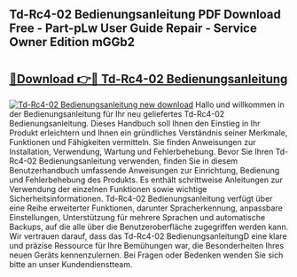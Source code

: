 ## Td-Rc4-02 Bedienungsanleitung PDF Download Free - Part-pLw User Guide Repair - Service Owner Edition mGGb2

# <h2><a href="http://df3u0h.blite.top/?on=Td-Rc4-02+Bedienungsanleitung">🔗Download 👉🔴 Td-Rc4-02 Bedienungsanleitung</a></h2>

[![Td-Rc4-02 Bedienungsanleitung new download](https://i.imgur.com/lujVjoI.png)](http://df3u0h.blite.top/?on=Td-Rc4-02+Bedienungsanleitung)
Hallo und willkommen in der Bedienungsanleitung für Ihr neu geliefertes Td-Rc4-02 Bedienungsanleitung. Dieses Handbuch soll Ihnen den Einstieg in Ihr Produkt erleichtern und Ihnen ein gründliches Verständnis seiner Merkmale, Funktionen und Fähigkeiten vermitteln. Sie finden Anweisungen zur Installation, Verwendung, Wartung und Fehlerbehebung. Bevor Sie Ihren Td-Rc4-02 Bedienungsanleitung verwenden, finden Sie in diesem Benutzerhandbuch umfassende Anweisungen zur Einrichtung, Bedienung und Fehlerbehebung des Produkts. Es enthält schrittweise Anleitungen zur Verwendung der einzelnen Funktionen sowie wichtige Sicherheitsinformationen. Td-Rc4-02 Bedienungsanleitung verfügt über eine Reihe erweiterter Funktionen, darunter Spracherkennung, anpassbare Einstellungen, Unterstützung für mehrere Sprachen und automatische Backups, auf die alle über die Benutzeroberfläche zugegriffen werden kann. Wir vertrauen darauf, dass das Td-Rc4-02 BedienungsanleitungD eine klare und präzise Ressource für Ihre Bemühungen war, die Besonderheiten Ihres neuen Geräts kennenzulernen. Bei Fragen oder Bedenken wenden Sie sich bitte an unser Kundendienstteam.
